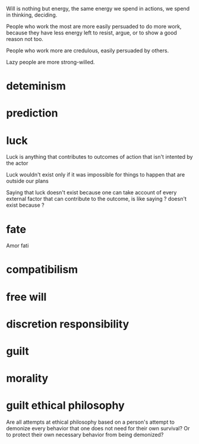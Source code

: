 Will is nothing but energy, the same energy we spend in actions, we spend in thinking, deciding.

People who work the most are more easily persuaded to do more work, because they have less energy left to resist, argue, or to show a good reason not too. 

People who work more are credulous, easily persuaded by others.

Lazy people are more strong-willed.

# deteminism

# prediction

# luck

Luck is anything that contributes to outcomes of action that isn't intented by the actor

Luck wouldn't exist only if it was impossible for things to happen that are outside our plans

Saying that luck doesn't exist because one can take account of every external factor that can contribute to the outcome, is like saying ? doesn't exist because ?
# fate
Amor fati

# compatibilism

# free will

# discretion responsibility

# guilt

# morality

# guilt ethical philosophy

Are all attempts at ethical philosophy based on a person's attempt to demonize every behavior that one does not need for their own survival? Or to protect their own necessary behavior from being demonized?